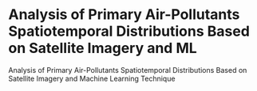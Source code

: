 # Analysis of Primary Air-Pollutants Spatiotemporal Distributions Based on Satellite Imagery and ML
Analysis of Primary Air-Pollutants Spatiotemporal Distributions Based on Satellite Imagery and Machine Learning Technique
